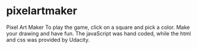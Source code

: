 # pixelartmaker
Pixel Art Maker
To play the game, click on a square and pick a color. Make your drawing and have fun.
The javaScript was hand coded, while the html and css was provided by Udacity. 
